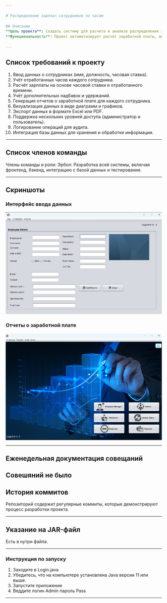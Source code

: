 ```yaml
---

# Распределение зарплат сотрудников по часам  

## Описание  
**Цель проекта**: Создать систему для расчета и анализа распределения зарплат сотрудников на основе отработанных часов.  
**Функциональность**: Проект автоматизирует расчет заработной платы, анализирует эффективность сотрудников и предоставляет визуализацию данных для принятия управленческих решений.  

---
```


## Список требований к проекту  
1. Ввод данных о сотрудниках (имя, должность, часовая ставка).  
2. Учёт отработанных часов каждого сотрудника.  
3. Расчёт зарплаты на основе часовой ставки и отработанного времени.  
4. Учёт дополнительных надбавок и удержаний.  
5. Генерация отчетов о заработной плате для каждого сотрудника.  
6. Визуализация данных в виде диаграмм и графиков.  
7. Экспорт данных в формате Excel или PDF.  
8. Поддержка нескольких уровней доступа (администратор и пользователь).  
9. Логирование операций для аудита.  
10. Интеграция базы данных для хранения и обработки информации.  

---

## Список членов команды  
Члены команды и роли:
Эрбол: Разработка всей системы, включая фронтенд, бэкенд, интеграцию с базой данных и тестирование.

---

## Скриншоты  
### Интерфейс ввода данных  
![Скриншот 1](https://github.com/merk1024/Progect/blob/main/Screnhote/%D0%A1%D0%BD%D0%B8%D0%BC%D0%BE%D0%BA%20%D1%8D%D0%BA%D1%80%D0%B0%D0%BD%D0%B0%202024-11-30%20172101.png?raw=true)  

### Отчеты о заработной плате  
![Скриншот 2](https://github.com/merk1024/Progect/blob/main/Screnhote/%D0%A1%D0%BD%D0%B8%D0%BC%D0%BE%D0%BA%20%D1%8D%D0%BA%D1%80%D0%B0%D0%BD%D0%B0%202024-11-30%20172154.png?raw=true)  

---

## Еженедельная документация совещаний  
Совешяний не было
---

## История коммитов  
Репозиторий содержит регулярные коммиты, которые демонстрируют процесс разработки проекта.  

---

## Указание на JAR-файл  
Есть в нутри файла.  

---

### Инструкция по запуску  
1. Заходите в Login.java 
2. Убедитесь, что на компьютере установлена Java версии 11 или выше.  
3. Запустите приложение 
4. Веддите логин Admin пароль Pass

---

